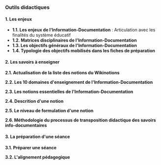 ### Outils didactiques



#### 1. Les enjeux

- **1.1. Les enjeux de l'Information-Documentation** : Articulation avec les finalités du système éducatif
- **1.2. Matrices disciplinaires de l'Information-Documentation**
- **1.3. Les objectifs généraux de l'Information-Documentation** 
- **1.4. Typologie des objectifs mobilisés dans les fiches de préparation**


#### 2. Les savoirs à enseigner

**2.1. Actualisation de la liste des notions du Wikinotions**

**2.2. Les 10 domaines d'enseignement de l'Information-Documentation**

**2.3. Les notions essentielles de l'Information-Documentation**

**2.4. Descrition d'une notion**

**2.5. Le niveau de formulation d'une notion**

**2.6. Méthodologie du processus de transposition didactique des savoirs info-documentaires**

#### 3. La préparation d'une séance

**3.1. Préparer une séance**

**3.2. L'alignement pédagogique**

